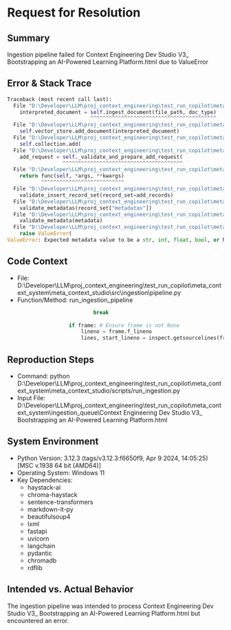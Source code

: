 
# Request for Resolution

## Summary
Ingestion pipeline failed for Context Engineering Dev Studio V3_ Bootstrapping an AI-Powered Learning Platform.html due to ValueError

## Error & Stack Trace
```python
Traceback (most recent call last):
  File "D:\Developer\LLM\proj_context_engineering\test_run_copilot\meta_context_system\meta_context_studio\src\ingestion\pipeline.py", line 112, in run_ingestion_pipeline
    interpreted_document = self.ingest_document(file_path, doc_type)
                           ^^^^^^^^^^^^^^^^^^^^^^^^^^^^^^^^^^^^^^^^^
  File "D:\Developer\LLM\proj_context_engineering\test_run_copilot\meta_context_system\meta_context_studio\src\ingestion\pipeline.py", line 80, in ingest_document
    self.vector_store.add_document(interpreted_document)
  File "D:\Developer\LLM\proj_context_engineering\test_run_copilot\meta_context_system\meta_context_studio\src\knowledge_base\vector_store.py", line 22, in add_document
    self.collection.add(
  File "D:\Developer\LLM\proj_context_engineering\test_run_copilot\meta_context_system\venv\Lib\site-packages\chromadb\api\models\Collection.py", line 80, in add
    add_request = self._validate_and_prepare_add_request(
                  ^^^^^^^^^^^^^^^^^^^^^^^^^^^^^^^^^^^^^^^
  File "D:\Developer\LLM\proj_context_engineering\test_run_copilot\meta_context_system\venv\Lib\site-packages\chromadb\api\models\CollectionCommon.py", line 95, in wrapper
    return func(self, *args, **kwargs)
           ^^^^^^^^^^^^^^^^^^^^^^^^^^^
  File "D:\Developer\LLM\proj_context_engineering\test_run_copilot\meta_context_system\venv\Lib\site-packages\chromadb\api\models\CollectionCommon.py", line 219, in _validate_and_prepare_add_request
    validate_insert_record_set(record_set=add_records)
  File "D:\Developer\LLM\proj_context_engineering\test_run_copilot\meta_context_system\venv\Lib\site-packages\chromadb\api\types.py", line 314, in validate_insert_record_set
    validate_metadatas(record_set["metadatas"])
  File "D:\Developer\LLM\proj_context_engineering\test_run_copilot\meta_context_system\venv\Lib\site-packages\chromadb\api\types.py", line 791, in validate_metadatas
    validate_metadata(metadata)
  File "D:\Developer\LLM\proj_context_engineering\test_run_copilot\meta_context_system\venv\Lib\site-packages\chromadb\api\types.py", line 757, in validate_metadata
    raise ValueError(
ValueError: Expected metadata value to be a str, int, float, bool, or None, got ['stl_', 'stl_02'] which is a AttributeValueList in add.

```

## Code Context
- File: D:\Developer\LLM\proj_context_engineering\test_run_copilot\meta_context_system\meta_context_studio\src\ingestion\pipeline.py
- Function/Method: run_ingestion_pipeline
```python
                            break
                    
                    if frame: # Ensure frame is not None
                        lineno = frame.f_lineno
                        lines, start_lineno = inspect.getsourcelines(frame.f_code)

```

## Reproduction Steps
- Command: python D:\Developer\LLM\proj_context_engineering\test_run_copilot\meta_context_system\meta_context_studio/scripts/run_ingestion.py
- Input File: D:\Developer\LLM\proj_context_engineering\test_run_copilot\meta_context_system\ingestion_queue\Context Engineering Dev Studio V3_ Bootstrapping an AI-Powered Learning Platform.html

## System Environment
- Python Version: 3.12.3 (tags/v3.12.3:f6650f9, Apr  9 2024, 14:05:25) [MSC v.1938 64 bit (AMD64)]
- Operating System: Windows 11
- Key Dependencies:
  - haystack-ai
  - chroma-haystack
  - sentence-transformers
  - markdown-it-py
  - beautifulsoup4
  - lxml
  - fastapi
  - uvicorn
  - langchain
  - pydantic
  - chromadb
  - rdflib

## Intended vs. Actual Behavior
The ingestion pipeline was intended to process Context Engineering Dev Studio V3_ Bootstrapping an AI-Powered Learning Platform.html but encountered an error.
